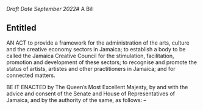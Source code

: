 

*Draft Date September 2022*# A Bill
## Entitled
AN ACT to provide a framework for the administration of the arts, culture and the creative economy sectors in Jamaica; to establish a body to be called the Jamaica Creative Council for the stimulation, facilitation, promotion and development of these sectors; to recognise and promote the status of artists, artistes and other practitioners in Jamaica; and for connected matters.

BE IT ENACTED by The Queen’s Most Excellent Majesty, by and with the advice and consent of the Senate and House of Representatives of  Jamaica, and by the authority of the same, as follows: –
